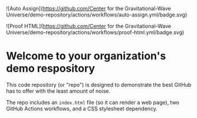![Auto Assign](https://github.com/Center for the Gravitational-Wave Universe/demo-repository/actions/workflows/auto-assign.yml/badge.svg)

![Proof HTML](https://github.com/Center for the Gravitational-Wave Universe/demo-repository/actions/workflows/proof-html.yml/badge.svg)

# Welcome to your organization's demo respository
This code repository (or "repo") is designed to demonstrate the best GitHub has to offer with the least amount of noise.

The repo includes an `index.html` file (so it can render a web page), two GitHub Actions workflows, and a CSS stylesheet dependency.
